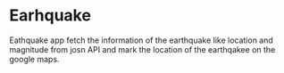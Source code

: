 # Earhquake
Eathquake app fetch the information of the earthquake like location and magnitude from josn API and mark the location of the earthqakee on the google maps.
